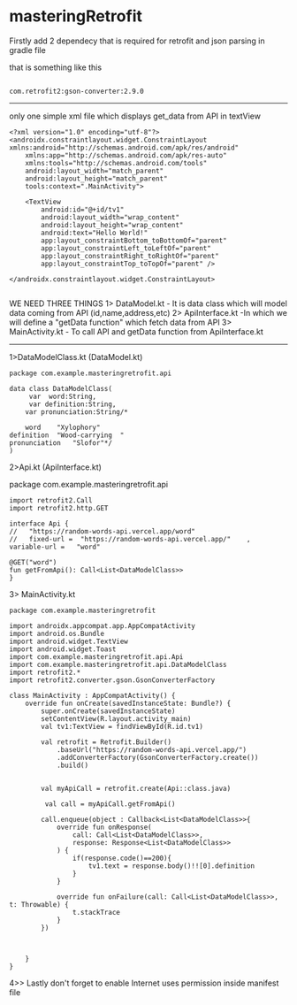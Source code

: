 # masteringRetrofit


Firstly add 2 dependecy that is required for retrofit and json parsing in gradle file

that is something like this

~~~com.retrofit2:retrofit:2.9.0

com.retrofit2:gson-converter:2.9.0
~~~

__________________________
only one simple xml file which displays get_data from API in textView


~~~
<?xml version="1.0" encoding="utf-8"?>
<androidx.constraintlayout.widget.ConstraintLayout xmlns:android="http://schemas.android.com/apk/res/android"
    xmlns:app="http://schemas.android.com/apk/res-auto"
    xmlns:tools="http://schemas.android.com/tools"
    android:layout_width="match_parent"
    android:layout_height="match_parent"
    tools:context=".MainActivity">

    <TextView
        android:id="@+id/tv1"
        android:layout_width="wrap_content"
        android:layout_height="wrap_content"
        android:text="Hello World!"
        app:layout_constraintBottom_toBottomOf="parent"
        app:layout_constraintLeft_toLeftOf="parent"
        app:layout_constraintRight_toRightOf="parent"
        app:layout_constraintTop_toTopOf="parent" />

</androidx.constraintlayout.widget.ConstraintLayout>


~~~

WE NEED THREE THINGS
1> DataModel.kt - It is data class which will model data coming from API (id,name,address,etc)
2> ApiInterface.kt -In which we will define a  "getData function" which  fetch data from API
3> MainActivity.kt - To call API and getData function from ApiInterface.kt


------------------

1>DataModelClass.kt  (DataModel.kt)

~~~
package com.example.masteringretrofit.api

data class DataModelClass(
     var  word:String,
     var definition:String,
    var pronunciation:String/*

    word	"Xylophory"
definition	"Wood-carrying  "
pronunciation	"Slofor"*/
)
~~~

2>Api.kt (ApiInterface.kt)

package com.example.masteringretrofit.api
~~~
import retrofit2.Call
import retrofit2.http.GET

interface Api {
//   "https://random-words-api.vercel.app/word" 
//   fixed-url =  "https://random-words-api.vercel.app/"    , variable-url =   "word"

@GET("word")
fun getFromApi(): Call<List<DataModelClass>>
}
~~~

3> MainActivity.kt

~~~
package com.example.masteringretrofit

import androidx.appcompat.app.AppCompatActivity
import android.os.Bundle
import android.widget.TextView
import android.widget.Toast
import com.example.masteringretrofit.api.Api
import com.example.masteringretrofit.api.DataModelClass
import retrofit2.*
import retrofit2.converter.gson.GsonConverterFactory

class MainActivity : AppCompatActivity() {
    override fun onCreate(savedInstanceState: Bundle?) {
        super.onCreate(savedInstanceState)
        setContentView(R.layout.activity_main)
        val tv1:TextView = findViewById(R.id.tv1)

        val retrofit = Retrofit.Builder()
            .baseUrl("https://random-words-api.vercel.app/")
            .addConverterFactory(GsonConverterFactory.create())
            .build()
            
            
        val myApiCall = retrofit.create(Api::class.java)
        
         val call = myApiCall.getFromApi()
         
        call.enqueue(object : Callback<List<DataModelClass>>{
            override fun onResponse(
                call: Call<List<DataModelClass>>,
                response: Response<List<DataModelClass>>
            ) {
                if(response.code()==200){
                    tv1.text = response.body()!![0].definition
                }
            }

            override fun onFailure(call: Call<List<DataModelClass>>, t: Throwable) {
                t.stackTrace
            }
        })



    }
}
~~~

4>> Lastly don't forget to enable Internet uses permission inside manifest file


